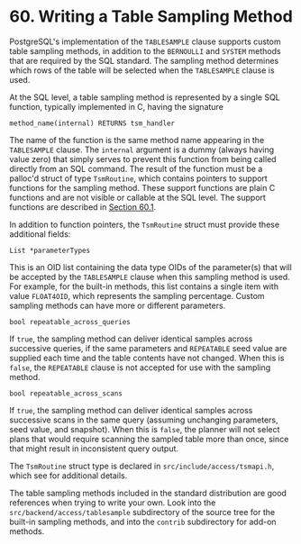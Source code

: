 # 60. Writing a Table Sampling Method

PostgreSQL's implementation of the `TABLESAMPLE` clause supports custom table sampling methods, in addition to the `BERNOULLI` and `SYSTEM` methods that are required by the SQL standard. The sampling method determines which rows of the table will be selected when the `TABLESAMPLE` clause is used.

At the SQL level, a table sampling method is represented by a single SQL function, typically implemented in C, having the signature

```
method_name(internal) RETURNS tsm_handler
```

The name of the function is the same method name appearing in the `TABLESAMPLE` clause. The `internal` argument is a dummy (always having value zero) that simply serves to prevent this function from being called directly from an SQL command. The result of the function must be a palloc'd struct of type `TsmRoutine`, which contains pointers to support functions for the sampling method. These support functions are plain C functions and are not visible or callable at the SQL level. The support functions are described in [Section 60.1](https://www.postgresql.org/docs/15/tablesample-support-functions.html).

In addition to function pointers, the `TsmRoutine` struct must provide these additional fields:

`List *parameterTypes`

This is an OID list containing the data type OIDs of the parameter(s) that will be accepted by the `TABLESAMPLE` clause when this sampling method is used. For example, for the built-in methods, this list contains a single item with value `FLOAT4OID`, which represents the sampling percentage. Custom sampling methods can have more or different parameters.

`bool repeatable_across_queries`

If `true`, the sampling method can deliver identical samples across successive queries, if the same parameters and `REPEATABLE` seed value are supplied each time and the table contents have not changed. When this is `false`, the `REPEATABLE` clause is not accepted for use with the sampling method.

`bool repeatable_across_scans`

If `true`, the sampling method can deliver identical samples across successive scans in the same query (assuming unchanging parameters, seed value, and snapshot). When this is `false`, the planner will not select plans that would require scanning the sampled table more than once, since that might result in inconsistent query output.

The `TsmRoutine` struct type is declared in `src/include/access/tsmapi.h`, which see for additional details.

The table sampling methods included in the standard distribution are good references when trying to write your own. Look into the `src/backend/access/tablesample` subdirectory of the source tree for the built-in sampling methods, and into the `contrib` subdirectory for add-on methods.

